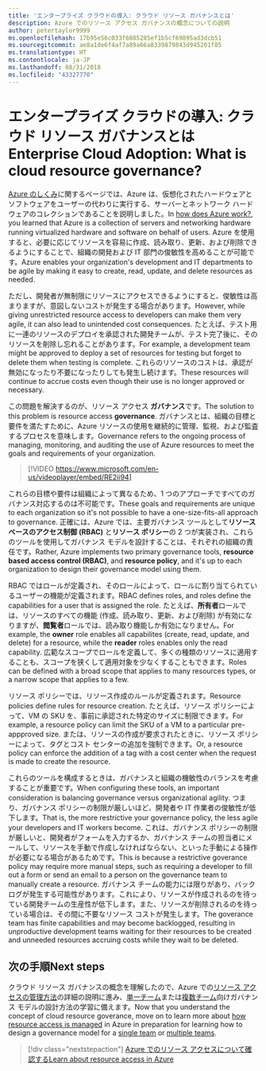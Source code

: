 ```yaml
---
title: 'エンタープライズ クラウドの導入: クラウド リソース ガバナンスとは'
description: Azure でのリソース アクセス ガバナンスの概念についての説明
author: petertaylor9999
ms.openlocfilehash: 17b95e56c033f6085285ef1b5cf69895ad3dcb51
ms.sourcegitcommit: ae8a1de6f4af7a89a66a8339879843d945201f85
ms.translationtype: HT
ms.contentlocale: ja-JP
ms.lasthandoff: 08/31/2018
ms.locfileid: "43327770"
---
```

# <a name="enterprise-cloud-adoption-what-is-cloud-resource-governance"></a><span data-ttu-id="c2c58-103">エンタープライズ クラウドの導入: クラウド リソース ガバナンスとは</span><span class="sxs-lookup"><span data-stu-id="c2c58-103">Enterprise Cloud Adoption: What is cloud resource governance?</span></span>

<span data-ttu-id="c2c58-104">[Azure のしくみ](what-is-azure.md)に関するページでは、Azure は、仮想化されたハードウェアとソフトウェアをユーザーの代わりに実行する、サーバーとネットワーク ハードウェアのコレクションであることを説明しました。</span><span class="sxs-lookup"><span data-stu-id="c2c58-104">In [how does Azure work?](what-is-azure.md), you learned that Azure is a collection of servers and networking hardware running virtualized hardware and software on behalf of users.</span></span> <span data-ttu-id="c2c58-105">Azure を使用すると、必要に応じてリソースを容易に作成、読み取り、更新、および削除できるようにすることで、組織の開発および IT 部門の俊敏性を高めることが可能です。</span><span class="sxs-lookup"><span data-stu-id="c2c58-105">Azure enables your organization's development and IT departments to be agile by making it easy to create, read, update, and delete resources as needed.</span></span>

<span data-ttu-id="c2c58-106">ただし、開発者が無制限にリソースにアクセスできるようにすると、俊敏性は高まりますが、意図しないコストが発生する場合があります。</span><span class="sxs-lookup"><span data-stu-id="c2c58-106">However, while giving unrestricted resource access to developers can make them very agile, it can also lead to unintended cost consequences.</span></span> <span data-ttu-id="c2c58-107">たとえば、テスト用に一連のリソースのデプロイを承認された開発チームが、テスト完了後に、そのリソースを削除し忘れることがあります。</span><span class="sxs-lookup"><span data-stu-id="c2c58-107">For example, a development team might be approved to deploy a set of resources for testing but forget to delete them when testing is complete.</span></span> <span data-ttu-id="c2c58-108">これらのリソースのコストは、承認が無効になったり不要になったりしても発生し続けます。</span><span class="sxs-lookup"><span data-stu-id="c2c58-108">These resources will continue to accrue costs even though their use is no longer approved or necessary.</span></span> 

<span data-ttu-id="c2c58-109">この問題を解決するのが、リソース アクセス **ガバナンス**です。</span><span class="sxs-lookup"><span data-stu-id="c2c58-109">The solution to this problem is resource access **governance**.</span></span> <span data-ttu-id="c2c58-110">ガバナンスとは、組織の目標と要件を満たすために、Azure リソースの使用を継続的に管理、監視、および監査するプロセスを意味します。</span><span class="sxs-lookup"><span data-stu-id="c2c58-110">Governance refers to the ongoing process of managing, monitoring, and auditing the use of Azure resources to meet the goals and requirements of your organization.</span></span> 

> [!VIDEO https://www.microsoft.com/en-us/videoplayer/embed/RE2ii94] 

<span data-ttu-id="c2c58-111">これらの目標や要件は組織によって異なるため、1 つのアプローチですべてのガバナンス対応するのは不可能です。</span><span class="sxs-lookup"><span data-stu-id="c2c58-111">These goals and requirements are unique to each organization so it's not possible to have a one-size-fits-all approach to governance.</span></span> <span data-ttu-id="c2c58-112">正確には、Azure では、主要ガバナンス ツールとして**リソース ベースのアクセス制御 (RBAC)** と**リソース ポリシー**の 2 つが実装され、これらのツールを使用してガバナンス モデルを設計することは、それぞれの組織の責任です。</span><span class="sxs-lookup"><span data-stu-id="c2c58-112">Rather, Azure implements two primary governance tools, **resource based access control (RBAC)**, and **resource policy**, and it's up to each organization to design their governance model using them.</span></span>

<span data-ttu-id="c2c58-113">RBAC ではロールが定義され、そのロールによって、ロールに割り当てられているユーザーの機能が定義されます。</span><span class="sxs-lookup"><span data-stu-id="c2c58-113">RBAC defines roles, and roles define the capabilities for a user that is assigned the role.</span></span> <span data-ttu-id="c2c58-114">たとえば、**所有者**ロールでは、リソースのすべての機能 (作成、読み取り、更新、および削除) が有効になりますが、**閲覧者**ロールでは、読み取り機能しか有効になりません。</span><span class="sxs-lookup"><span data-stu-id="c2c58-114">For example, the **owner** role enables all capabilites (create, read, update, and delete) for a resource, while the  **reader** roles enables only the read capability.</span></span> <span data-ttu-id="c2c58-115">広範なスコープでロールを定義して、多くの種類のリソースに適用することも、スコープを狭くして適用対象を少なくすることもできます。</span><span class="sxs-lookup"><span data-stu-id="c2c58-115">Roles can be defined with a broad scope that applies to many resources types, or a narrow scope that applies to a few.</span></span> 

<span data-ttu-id="c2c58-116">リソース ポリシーでは、リソース作成のルールが定義されます。</span><span class="sxs-lookup"><span data-stu-id="c2c58-116">Resource policies define rules for resource creation.</span></span> <span data-ttu-id="c2c58-117">たとえば、リソース ポリシーによって、VM の SKU を、事前に承認された特定のサイズに制限できます。</span><span class="sxs-lookup"><span data-stu-id="c2c58-117">For example, a resource policy can limit the SKU of a VM to a particular pre-appproved size.</span></span> <span data-ttu-id="c2c58-118">または、リソースの作成が要求されたときに、リソース ポリシーによって、タグとコスト センターの追加を強制できます。</span><span class="sxs-lookup"><span data-stu-id="c2c58-118">Or, a resource policy can enforce the addition of a tag with a cost center when the request is made to create the resource.</span></span> 

<span data-ttu-id="c2c58-119">これらのツールを構成するときは、ガバナンスと組織の機敏性のバランスを考慮することが重要です。</span><span class="sxs-lookup"><span data-stu-id="c2c58-119">When configuring these tools, an important consideration is balancing governance versus organizational agility.</span></span> <span data-ttu-id="c2c58-120">つまり、ガバナンス ポリシーの制限が厳しいほど、開発者や IT 作業者の俊敏性が低下します。</span><span class="sxs-lookup"><span data-stu-id="c2c58-120">That is, the more restrictive your governance policy, the less agile your developers and IT workers become.</span></span> <span data-ttu-id="c2c58-121">これは、ガバナンス ポリシーの制限が厳しいと、開発者がフォームを入力するか、ガバナンス チームの担当者にメールして、リソースを手動で作成しなければならない、といった手動による操作が必要になる場合があるためです。</span><span class="sxs-lookup"><span data-stu-id="c2c58-121">This is because a restrictive goverance policy may require more manual steps, such as requiring a developer to fill out a form or send an email to a person on the governance team to manually create a resource.</span></span> <span data-ttu-id="c2c58-122">ガバナンス チームの能力には限りがあり、バックログが発生する可能性があります。これにより、リソースが作成されるのを待っている開発チームの生産性が低下します。また、リソースが削除されるのを待っている場合は、その間に不要なリソース コストが発生します。</span><span class="sxs-lookup"><span data-stu-id="c2c58-122">The goverance team has finite capabilities and may become backlogged, resulting in unproductive development teams waiting for their resources to be created and unneeded resources accruing costs while they wait to be deleted.</span></span>

## <a name="next-steps"></a><span data-ttu-id="c2c58-123">次の手順</span><span class="sxs-lookup"><span data-stu-id="c2c58-123">Next steps</span></span>

<span data-ttu-id="c2c58-124">クラウド リソース ガバナンスの概念を理解したので、Azure での[リソース アクセスの管理方法](azure-resource-access.md)の詳細の説明に進み、[単一チーム](../governance/governance-single-team.md)または[複数チーム](../governance/governance-multiple-teams.md)向けガバナンス モデルの設計方法の学習に備えます。</span><span class="sxs-lookup"><span data-stu-id="c2c58-124">Now that you understand the concept of cloud resource goverance, move on to learn more about [how resource access is managed](azure-resource-access.md) in Azure in preparation for learning how to design a governance model for a [single team](../governance/governance-single-team.md) or [multiple teams](../governance/governance-multiple-teams.md).</span></span>

> [!div class="nextstepaction"]
> [<span data-ttu-id="c2c58-125">Azure でのリソース アクセスについて確認する</span><span class="sxs-lookup"><span data-stu-id="c2c58-125">Learn about resource access in Azure</span></span>](azure-resource-access.md)